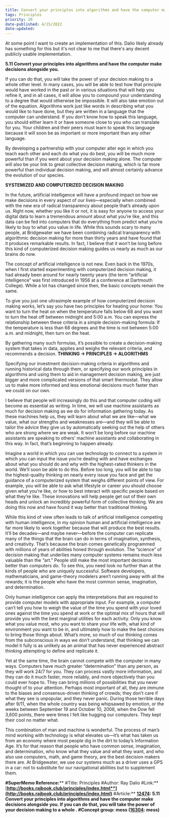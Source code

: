 ```yaml
---
title: Convert your principles into algorithms and have the computer make decisions alongside you
tags: Principles
priority: 20
date-published: 4/15/2022
date-updated:
---
```


At some point I want to create an implementation of this. Dalio likely already has something for this but it's not clear to me that there's any decent publicly usable implementation. 

**5.11 Convert your principles into algorithms and have the computer make decisions alongside you.**

If you can do that, you will take the power of your decision making to a whole other level. In many cases, you will be able to test how that principle would have worked in the past or in various situations that will help you refine it, and in all cases, it will allow you to compound your understanding to a degree that would otherwise be impossible. It will also take emotion out of the equation. Algorithms work just like words in describing what you would like to have done, but they are written in a language that the computer can understand. If you don’t know how to speak this language, you should either learn it or have someone close to you who can translate for you. Your children and their peers must learn to speak this language because it will soon be as important or more important than any other language.

By developing a partnership with your computer alter ego in which you teach each other and each do what you do best, you will be much more powerful than if you went about your decision making alone. The computer will also be your link to great collective decision making, which is far more powerful than individual decision making, and will almost certainly advance the evolution of our species.

**SYSTEMIZED AND COMPUTERIZED DECISION MAKING**

In the future, artificial intelligence will have a profound impact on how we make decisions in every aspect of our lives—especially when combined with the new era of radical transparency about people that’s already upon us. Right now, whether you like it or not, it is easy for anyone to access your digital data to learn a tremendous amount about what you’re like, and this data can be fed into computers that do everything from predict what you’re likely to buy to what you value in life. While this sounds scary to many people, at Bridgewater we have been combining radical transparency with algorithmic decision making for more than thirty years and have found that it produces remarkable results. In fact, I believe that it won’t be long before this kind of computerized decision making guides us nearly as much as our brains do now.

The concept of artificial intelligence is not new. Even back in the 1970s, when I first started experimenting with computerized decision making, it had already been around for nearly twenty years (the term “artificial intelligence” was first introduced in 1956 at a conference at Dartmouth College). While a lot has changed since then, the basic concepts remain the same.

To give you just one ultrasimple example of how computerized decision making works, let’s say you have two principles for heating your home: You want to turn the heat on when the temperature falls below 68 and you want to turn the heat off between midnight and 5:00 a.m. You can express the relationship between these criteria in a simple decision-making formula: If the temperature is less than 68 degrees and the time is not between 5:00 a.m. and midnight, then turn on the heat. 

By gathering many such formulas, it’s possible to create a decision-making system that takes in data, applies and weighs the relevant criteria, and recommends a decision. **THINKING -> PRINCIPLES -> ALGORITHMS**

Specifying our investment decision-making criteria in algorithms and running historical data through them, or specifying our work principles in algorithms and using them to aid in management decision making, are just bigger and more complicated versions of that smart thermostat. They allow us to make more informed and less emotional decisions much faster than we could on our own.

I believe that people will increasingly do this and that computer coding will become as essential as writing. In time, we will use machine assistants as much for decision making as we do for information gathering today. As these machines help us, they will learn about what we are like—what we value, what our strengths and weaknesses are—and they will be able to tailor the advice they give us by automatically seeking out the help of others who are strong where we are weak. It won’t be long before our machine assistants are speaking to others’ machine assistants and collaborating in this way. In fact, that’s beginning to happen already.

Imagine a world in which you can use technology to connect to a system in which you can input the issue you’re dealing with and have exchanges about what you should do and why with the highest-rated thinkers in the world. We’ll soon be able to do this. Before too long, you will be able to tap the highest-quality thinking on nearly every issue you face and get the guidance of a computerized system that weighs different points of view. For example, you will be able to ask what lifestyle or career you should choose given what you’re like, or how to best interact with specific people based on what they’re like. These innovations will help people get out of their own heads and unlock an incredibly powerful form of collective thinking. We are doing this now and have found it way better than traditional thinking.

While this kind of view often leads to talk of artificial intelligence competing with human intelligence, in my opinion human and artificial intelligence are far more likely to work together because that will produce the best results. It’ll be decades—and maybe never—before the computer can replicate many of the things that the brain can do in terms of imagination, synthesis, and creativity. That’s because the brain comes genetically programmed with millions of years of abilities honed through evolution. The “science” of decision making that underlies many computer systems remains much less valuable than the “art.” People still make the most important decisions better than computers do. To see this, you need look no further than at the kinds of people who are uniquely successful. Software developers, mathematicians, and game-theory modelers aren’t running away with all the rewards; it is the people who have the most common sense, imagination, and determination.

Only human intelligence can apply the interpretations that are required to provide computer models with appropriate input. For example, a computer can’t tell you how to weigh the value of the time you spend with your loved ones against the time you spend at work or the optimal mix of hours that will provide you with the best marginal utilities for each activity. Only you know what you value most, who you want to share your life with, what kind of environment you want to be in, and ultimately how to make the best choices to bring those things about. What’s more, so much of our thinking comes from the subconscious in ways we don’t understand, that thinking we can model it fully is as unlikely as an animal that has never experienced abstract thinking attempting to define and replicate it.

Yet at the same time, the brain cannot compete with the computer in many ways. Computers have much greater “determination” than any person, as they will work 24/7 for you. They can process vastly more information, and they can do it much faster, more reliably, and more objectively than you could ever hope to. They can bring millions of possibilities that you never thought of to your attention. Perhaps most important of all, they are immune to the biases and consensus-driven thinking of crowds; they don’t care if what they see is unpopular, and they never panic. During those terrible days after 9/11, when the whole country was being whipsawed by emotion, or the weeks between September 19 and October 10, 2008, when the Dow fell 3,600 points, there were times I felt like hugging our computers. They kept their cool no matter what.

This combination of man and machine is wonderful. The process of man’s mind working with technology is what elevates us—it’s what has taken us from an economy where most people dig in the dirt to today’s Information Age. It’s for that reason that people who have common sense, imagination, and determination, who know what they value and what they want, and who also use computers, math, and game theory, are the best decision makers there are. At Bridgewater, we use our systems much as a driver uses a GPS in a car: not to substitute for our navigational abilities but to supplement them.



**#SuperMemo Reference:****
 \#Title: Principles
 \#Author: Ray Dalio
 \#Link:** [**http://books.rajbook.club/principles/index.html**](http://books.rajbook.club/principles/index.html)**
 \#Article:** [**12474**](SuperMemoElementNo=(12474))**: 5.11 Convert your principles into algorithms and have the computer make decisions alongside you. If you can do that, you will take the power of your decision making to a whole .
 \#Concept group: mess (**[**16304**](SuperMemoElementNo=(16304))**: mess)**
